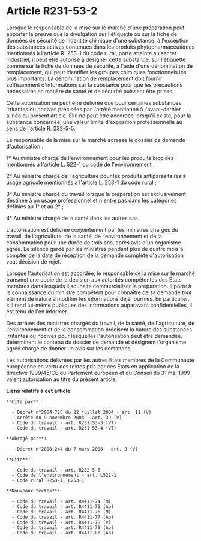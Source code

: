 # Article R231-53-2

Lorsque le responsable de la mise sur le marché d'une préparation peut apporter la preuve que la divulgation sur l'étiquette
ou sur la fiche de données de sécurité de l'identité chimique d'une substance, à l'exception des substances actives contenues
dans les produits phytopharmaceutiques mentionnés à l'article R. 253-1 du code rural, porte atteinte au secret industriel, il
peut être autorisé à désigner cette substance, sur l'étiquette comme sur la fiche de données de sécurité, à l'aide d'une
dénomination de remplacement, qui peut identifier les groupes chimiques fonctionnels les plus importants. La dénomination de
remplacement doit fournir suffisamment d'informations sur la substance pour que les précautions nécessaires en matière de
santé et de sécurité puissent être prises.

Cette autorisation ne peut être délivrée que pour certaines substances irritantes ou nocives précisées par l'arrêté mentionné
à l'avant-dernier alinéa du présent article. Elle ne peut être accordée lorsqu'il existe, pour la substance concernée, une
valeur limite d'exposition professionnelle au sens de l'article R. 232-5-5.

Le responsable de la mise sur le marché adresse le dossier de demande d'autorisation :

1° Au ministre chargé de l'environnement pour les produits biocides mentionnés à l'article L. 522-1 du code de
l'environnement ;

2° Au ministre chargé de l'agriculture pour les produits antiparasitaires à usage agricole mentionnés à l'article L. 253-1 du
code rural ;

3° Au ministre chargé du travail lorsque la préparation est exclusivement destinée à un usage professionnel et n'entre pas
dans les catégories définies au 1° et au 2° ;

4° Au ministre chargé de la santé dans les autres cas.

L'autorisation est délivrée conjointement par les ministres chargés du travail, de l'agriculture, de la santé, de
l'environnement et de la consommation pour une durée de trois ans, après avis d'un organisme agréé. Le silence gardé par les
ministres pendant plus de quatre mois à compter de la date de réception de la demande complète d'autorisation vaut décision
de rejet.

Lorsque l'autorisation est accordée, le responsable de la mise sur le marché transmet une copie de la décision aux autorités
compétentes des Etats membres dans lesquels il souhaite commercialiser la préparation. Il porte à la connaissance du ministre
compétent pour connaître de sa demande tout élément de nature à modifier les informations déjà fournies. En particulier, s'il
rend lui-même publiques des informations auparavant confidentielles, il est tenu de l'en informer.

Des arrêtés des ministres chargés du travail, de la santé, de l'agriculture, de l'environnement et de la consommation
précisent la nature des substances irritantes ou nocives pour lesquelles l'autorisation peut être demandée, déterminent le
contenu du dossier de demande et désignent l'organisme agréé chargé de donner un avis sur les demandes.

Les autorisations délivrées par les autres Etats membres de la Communauté européenne en vertu des textes pris par ces Etats
en application de la directive 1999/45/CE du Parlement européen et du Conseil du 31 mai 1999 valent autorisation au titre du
présent article.

**Liens relatifs à cet article**

	**Cité par**:

	  - Décret n°2004-725 du 22 juillet 2004 - art. 11 (V)
	  - Arrêté du 9 novembre 2004 - art. 39 (V)
	  - Code du travail - art. R231-53-3 (VT)
	  - Code du travail - art. R231-53-4 (VT)

	**Abrogé par**:

	  - Décret n°2008-244 du 7 mars 2008 - art. 9 (V)

	**Cite**:

	  - Code du travail - art. R232-5-5
	  - Code de l'environnement - art. L522-1
	  - Code rural R253-1, L253-1

	**Nouveaux textes**:

	  - Code du travail - art. R4411-74 (M)
	  - Code du travail - art. R4411-75 (Ab)
	  - Code du travail - art. R4411-76 (M)
	  - Code du travail - art. R4411-77 (Ab)
	  - Code du travail - art. R4411-78 (V)
	  - Code du travail - art. R4411-79 (Ab)
	  - Code du travail - art. R4411-80 (Ab)
